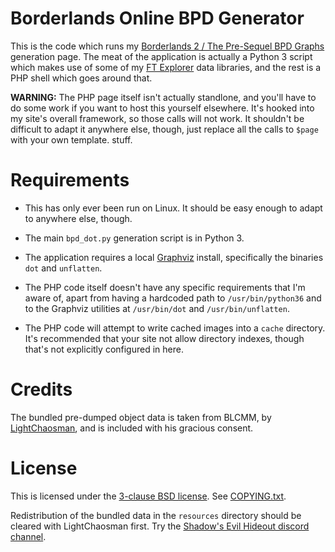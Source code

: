 Borderlands Online BPD Generator
================================

This is the code which runs my [Borderlands 2 / The Pre-Sequel BPD Graphs](https://apocalyptech.com/games/bl-bpd/)
generation page.  The meat of the application is actually a Python 3
script which makes use of some of my [FT Explorer](https://github.com/apocalyptech/ft-explorer)
data libraries, and the rest is a PHP shell which goes around that.

**WARNING:** The PHP page itself isn't actually standlone, and you'll
have to do some work if you want to host this yourself elsewhere.  It's
hooked into my site's overall framework, so those calls will not work.
It shouldn't be difficult to adapt it anywhere else, though, just replace
all the calls to `$page` with your own template. stuff.

Requirements
============

* This has only ever been run on Linux.  It should be easy enough to
  adapt to anywhere else, though.

* The main `bpd_dot.py` generation script is in Python 3.

* The application requires a local [Graphviz](https://www.graphviz.org/)
  install, specifically the binaries `dot` and `unflatten`.

* The PHP code itself doesn't have any specific requirements that I'm
  aware of, apart from having a hardcoded path to `/usr/bin/python36` and
  to the Graphviz utilities at `/usr/bin/dot` and `/usr/bin/unflatten`.

* The PHP code will attempt to write cached images into a `cache`
  directory.  It's recommended that your site not allow directory indexes,
  though that's not explicitly configured in here.

Credits
=======

The bundled pre-dumped object data is taken from BLCMM, by
[LightChaosman](https://www.youtube.com/channel/UCgJ6TA5sZ_Rwc1LPDYbQT1Q), and
is included with his gracious consent.

License
=======

This is licensed under the [3-clause BSD license](https://opensource.org/licenses/BSD-3-Clause).
See [COPYING.txt](COPYING.txt).

Redistribution of the bundled data in the `resources` directory should be
cleared with LightChaosman first.  Try the
[Shadow's Evil Hideout discord channel](https://discord.gg/0YjZxbVBS9b3bXUS).
